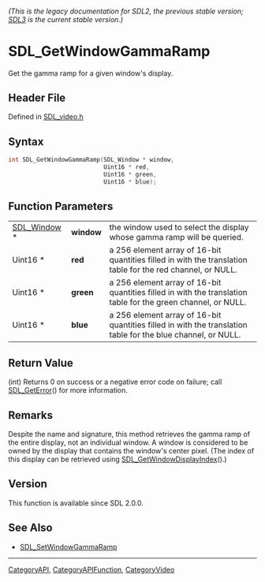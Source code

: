 ###### (This is the legacy documentation for SDL2, the previous stable version; [SDL3](https://wiki.libsdl.org/SDL3/) is the current stable version.)
# SDL_GetWindowGammaRamp

Get the gamma ramp for a given window's display.

## Header File

Defined in [SDL_video.h](https://github.com/libsdl-org/SDL/blob/SDL2/include/SDL_video.h)

## Syntax

```c
int SDL_GetWindowGammaRamp(SDL_Window * window,
                           Uint16 * red,
                           Uint16 * green,
                           Uint16 * blue);
```

## Function Parameters

|                            |            |                                                                                                               |
| -------------------------- | ---------- | ------------------------------------------------------------------------------------------------------------- |
| [SDL_Window](SDL_Window) * | **window** | the window used to select the display whose gamma ramp will be queried.                                       |
| Uint16 *                   | **red**    | a 256 element array of 16-bit quantities filled in with the translation table for the red channel, or NULL.   |
| Uint16 *                   | **green**  | a 256 element array of 16-bit quantities filled in with the translation table for the green channel, or NULL. |
| Uint16 *                   | **blue**   | a 256 element array of 16-bit quantities filled in with the translation table for the blue channel, or NULL.  |

## Return Value

(int) Returns 0 on success or a negative error code on failure; call
[SDL_GetError](SDL_GetError)() for more information.

## Remarks

Despite the name and signature, this method retrieves the gamma ramp of the
entire display, not an individual window. A window is considered to be
owned by the display that contains the window's center pixel. (The index of
this display can be retrieved using
[SDL_GetWindowDisplayIndex](SDL_GetWindowDisplayIndex)().)

## Version

This function is available since SDL 2.0.0.

## See Also

- [SDL_SetWindowGammaRamp](SDL_SetWindowGammaRamp)

----
[CategoryAPI](CategoryAPI), [CategoryAPIFunction](CategoryAPIFunction), [CategoryVideo](CategoryVideo)

